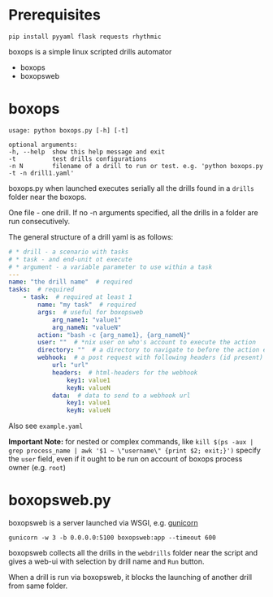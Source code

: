 # Prerequisites

```
pip install pyyaml flask requests rhythmic
```

boxops is a simple linux scripted drills automator

* boxops
* boxopsweb

# boxops 

```
usage: python boxops.py [-h] [-t]

optional arguments:
-h, --help  show this help message and exit
-t          test drills configurations
-n N        filename of a drill to run or test. e.g. 'python boxops.py -t -n drill1.yaml'

```

boxops.py when launched executes serially all the drills found
in a `drills` folder near the boxops.

One file - one drill.
If no -n arguments specified, all the drills in a folder are run consecutively.

The general structure of a drill yaml is as follows:

```yaml
# * drill - a scenario with tasks
# * task - and end-unit ot execute
# * argument - a variable parameter to use within a task
---
name: "the drill name"  # required
tasks:  # required
    - task:  # required at least 1
        name: "my task"  # required
        args:  # useful for boxopsweb
            arg_name1: "value1"
            arg_nameN: "valueN"
        action: "bash -c {arg_name1}, {arg_nameN}"
        user: ""  # *nix user on who's account to execute the action
        directory: ""  # a directory to navigate to before the action execution
        webhook:  # a post request with following headers (id present) and data (if present) is sent
            url: "url"
            headers:  # html-headers for the webhook
                key1: value1
                keyN: valueN
            data:  # data to send to a webhook url
                key1: value1
                keyN: valueN

```

Also see `example.yaml`

 **Important Note:** for nested or complex commands, like `kill $(ps -aux | grep process_name | awk '$1 ~ \"username\" {print $2; exit;}')`
specify the `user` field, even if it ought to be run on account of boxops process owner (e.g. `root`)

# boxopsweb.py 
boxopsweb is a server launched via WSGI, e.g. [gunicorn](https://gunicorn.org/)

``` gunicorn -w 3 -b 0.0.0.0:5100 boxopsweb:app --timeout 600 ```

boxopsweb collects all the drills in the `webdrills` folder near the script and gives 
a web-ui with selection by drill name and `Run` button.

When a drill is run via boxopsweb, it blocks the launching of another drill from same
folder.

